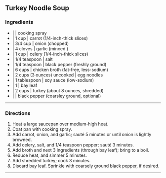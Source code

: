 ## Turkey Noodle Soup

### Ingredients

* |                            | cooking spray
* | 1 cup                      | carrot (1/4-inch-thick slices)
* | 3/4 cup                    | onion (chopped)
* | 4 cloves                   | garlic (minced )
* | 1 cup                      | celery (1/4-inch-thick slices)
* | 1/4 teaspoon               | salt
* | 1/4 teaspoon               | black pepper (freshly ground)
* | 6 cups                     | chicken broth (fat-free, less-sodium)
* | 2 cups (3 ounces) uncooked | egg noodles
* | 1 tablespoon               | soy sauce (low-sodium)
* | 1                          | bay leaf
* | 2 cups                     | turkey (about 8 ounces, shredded)
* |                            | black pepper (coarsley ground, optional)

---

### Directions

1. Heat a large saucepan over medium-high heat. 
1. Coat pan with cooking spray. 
1. Add carrot, onion, and garlic; saut&eacute; 5 minutes or until onion is lightly browned. 
1. Add celery, salt, and 1/4 teaspoon pepper; saut&eacute; 3 minutes. 
1. Add broth and next 3 ingredients (through bay leaf); bring to a boil. 
1. Reduce heat, and simmer 5 minutes. 
1. Add shredded turkey; cook 3 minutes. 
1. Discard bay leaf. Sprinkle with coarsely ground black pepper, if desired.

---


